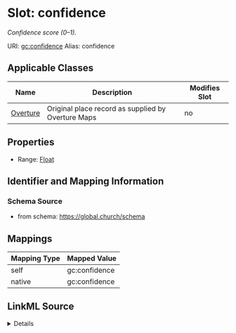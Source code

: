 

# Slot: confidence 


_Confidence score (0–1)._





URI: [gc:confidence](https://global.church/schema/confidence)
Alias: confidence

<!-- no inheritance hierarchy -->





## Applicable Classes

| Name | Description | Modifies Slot |
| --- | --- | --- |
| [Overture](Overture.md) | Original place record as supplied by Overture Maps |  no  |






## Properties

* Range: [Float](Float.md)




## Identifier and Mapping Information






### Schema Source


* from schema: https://global.church/schema




## Mappings

| Mapping Type | Mapped Value |
| ---  | ---  |
| self | gc:confidence |
| native | gc:confidence |




## LinkML Source

<details>
```yaml
name: confidence
description: Confidence score (0–1).
from_schema: https://global.church/schema
rank: 1000
alias: confidence
domain_of:
- Overture
range: float

```
</details>